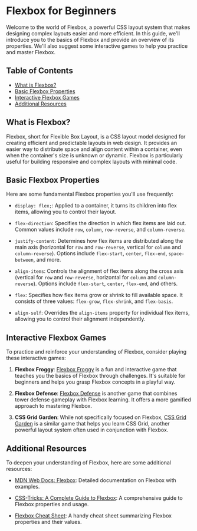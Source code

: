 # Flexbox for Beginners

Welcome to the world of Flexbox, a powerful CSS layout system that makes designing complex layouts easier and more efficient. In this guide, we'll introduce you to the basics of Flexbox and provide an overview of its properties. We'll also suggest some interactive games to help you practice and master Flexbox.

## Table of Contents

- [What is Flexbox?](#what-is-flexbox)
- [Basic Flexbox Properties](#basic-flexbox-properties)
- [Interactive Flexbox Games](#interactive-flexbox-games)
- [Additional Resources](#additional-resources)

## What is Flexbox?

Flexbox, short for Flexible Box Layout, is a CSS layout model designed for creating efficient and predictable layouts in web design. It provides an easier way to distribute space and align content within a container, even when the container's size is unknown or dynamic. Flexbox is particularly useful for building responsive and complex layouts with minimal code.

## Basic Flexbox Properties

Here are some fundamental Flexbox properties you'll use frequently:

- `display: flex;`: Applied to a container, it turns its children into flex items, allowing you to control their layout.

- `flex-direction`: Specifies the direction in which flex items are laid out. Common values include `row`, `column`, `row-reverse`, and `column-reverse`.

- `justify-content`: Determines how flex items are distributed along the main axis (horizontal for `row` and `row-reverse`, vertical for `column` and `column-reverse`). Options include `flex-start`, `center`, `flex-end`, `space-between`, and more.

- `align-items`: Controls the alignment of flex items along the cross axis (vertical for `row` and `row-reverse`, horizontal for `column` and `column-reverse`). Options include `flex-start`, `center`, `flex-end`, and others.

- `flex`: Specifies how flex items grow or shrink to fill available space. It consists of three values: `flex-grow`, `flex-shrink`, and `flex-basis`.

- `align-self`: Overrides the `align-items` property for individual flex items, allowing you to control their alignment independently.

## Interactive Flexbox Games

To practice and reinforce your understanding of Flexbox, consider playing these interactive games:

1. **Flexbox Froggy**: [Flexbox Froggy](https://flexboxfroggy.com/) is a fun and interactive game that teaches you the basics of Flexbox through challenges. It's suitable for beginners and helps you grasp Flexbox concepts in a playful way.

2. **Flexbox Defense**: [Flexbox Defense](http://www.flexboxdefense.com/) is another game that combines tower defense gameplay with Flexbox learning. It offers a more gamified approach to mastering Flexbox.

3. **CSS Grid Garden**: While not specifically focused on Flexbox, [CSS Grid Garden](https://cssgridgarden.com/) is a similar game that helps you learn CSS Grid, another powerful layout system often used in conjunction with Flexbox.

## Additional Resources

To deepen your understanding of Flexbox, here are some additional resources:

- [MDN Web Docs: Flexbox](https://developer.mozilla.org/en-US/docs/Learn/CSS/CSS_layout/Flexbox): Detailed documentation on Flexbox with examples.

- [CSS-Tricks: A Complete Guide to Flexbox](https://css-tricks.com/snippets/css/a-guide-to-flexbox/): A comprehensive guide to Flexbox properties and usage.

- [Flexbox Cheat Sheet](https://www.freecodecamp.org/news/flexbox-cheat-sheet/): A handy cheat sheet summarizing Flexbox properties and their values.
